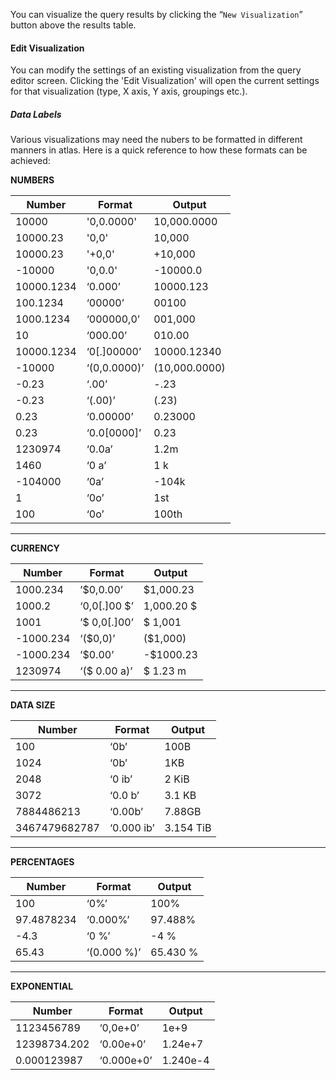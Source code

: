 

You can visualize the query results by clicking the “`New Visualization`” button above the results table.

#### Edit Visualization

You can modify the settings of an existing visualization from the query editor screen. Clicking the 'Edit Visualization' will open the current settings for that visualization (type, X axis, Y axis, groupings etc.).

##### Data Labels

Various visualizations may need the nubers to be formatted in different manners in atlas. Here is a quick reference to how these formats can be achieved:

**NUMBERS**

Number | Format | Output
--- | --- | ---
10000 | '0,0.0000' | 10,000.0000
10000.23 | '0,0' | 10,000
10000.23 | '+0,0' | +10,000
-10000 | '0,0.0' | -10000.0
10000.1234 | ‘0.000’ | 10000.123
100.1234 | ‘00000’ | 00100
1000.1234 | ‘000000,0’ | 001,000
10 | ‘000.00’ | 010.00
10000.1234 | ‘0[.]00000’ | 10000.12340
-10000 | ‘(0,0.0000)’ |	(10,000.0000)
-0.23 |	‘.00’ |	-.23
-0.23 |	‘(.00)’ | (.23)
0.23 |	‘0.00000’ |	0.23000
0.23 |	‘0.0[0000]’ | 0.23
1230974 | ‘0.0a’ |	1.2m
1460 |	‘0 a’ |	1 k
-104000 | ‘0a’ | -104k
1 | ‘0o’| 1st
100 | ‘0o’ | 100th
_________________________________________________

**CURRENCY**

Number | Format | Output
--- | --- | ---
1000.234 | ’$0,0.00’ | $1,000.23
1000.2 | ‘0,0[.]00 $’ | 1,000.20 $
1001 | ’$ 0,0[.]00’ | $ 1,001
-1000.234 | ‘($0,0)’ | ($1,000)
-1000.234 | ’$0.00’ | -$1000.23
1230974 | ‘($ 0.00 a)’ | $ 1.23 m
_________________________________________________

**DATA SIZE**

Number | Format | Output
--- | --- | ---
100 | ‘0b’ | 100B
1024 | ‘0b’ | 1KB
2048 | ‘0 ib’ | 2 KiB
3072 | ‘0.0 b’ | 3.1 KB
7884486213 | ‘0.00b’ | 7.88GB
3467479682787 | ‘0.000 ib’ | 3.154 TiB
_________________________________________________

**PERCENTAGES**

Number | Format | Output
--- | --- | ---
100 | ‘0%’ | 100%
97.4878234 | ‘0.000%’ | 97.488%
-4.3 | ‘0 %’ | -4 %
65.43 | ‘(0.000 %)’ | 65.430 %
_________________________________________________

**EXPONENTIAL**

Number | Format | Output
--- | --- | ---
1123456789 | ‘0,0e+0’ |	1e+9
12398734.202 | ‘0.00e+0’ |	1.24e+7
0.000123987 | ‘0.000e+0’ |	1.240e-4